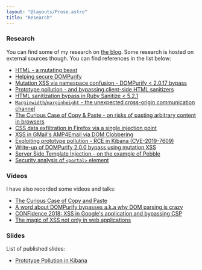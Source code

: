 ```yaml
---
layout: "@layouts/Prose.astro"
title: "Research"
---
```


### Research

You can find some of my research on [the blog](/blog). Some research is hosted on external sources though. You can find references in the list below:

- [HTML - a mutating beast](https://docs.google.com/presentation/d/19H7zhb06ngQ7ipRQ8rBdyFIgkZyKWQAJBUuQbGkDYgI/edit?resourcekey=0-qCWjXLkYpcNatUBHD8T6kA8)
- [Helping secure DOMPurify](https://research.securitum.com/helping-secure-dompurify-part-1/)
- [Mutation XSS via namespace confusion - DOMPurify < 2.0.17 bypass](https://research.securitum.com/mutation-xss-via-mathml-mutation-dompurify-2-0-17-bypass/)
- [Prototype pollution - and bypassing client-side HTML sanitizers](https://research.securitum.com/prototype-pollution-and-bypassing-client-side-html-sanitizers/)
- [HTML sanitization bypass in Ruby Sanitize < 5.2.1](https://research.securitum.com/html-sanitization-bypass-in-ruby-sanitize-5-2-1/)
- [`Marginwidth`/`marginheight` - the unexpected cross-origin communication channel](https://research.securitum.com/marginwidth-marginheight-the-unexpected-cross-origin-communication-channel/)
- [The Curious Case of Copy & Paste - on risks of pasting arbitrary content in browsers](https://research.securitum.com/the-curious-case-of-copy-paste/)
- [CSS data exfiltration in Firefox via a single injection point](https://research.securitum.com/css-data-exfiltration-in-firefox-via-single-injection-point/)
- [XSS in GMail's AMP4Email via DOM Clobbering](https://research.securitum.com/xss-in-amp4email-dom-clobbering/)
- [Exploiting prototype pollution - RCE in Kibana (CVE-2019-7609)](https://research.securitum.com/prototype-pollution-rce-kibana-cve-2019-7609/)
- [Write-up of DOMPurify 2.0.0 bypass using mutation XSS](https://research.securitum.com/dompurify-bypass-using-mxss/)
- [Server Side Template Injection - on the example of Pebble](https://research.securitum.com/server-side-template-injection-on-the-example-of-pebble/)
- [Security analysis of `<portal>` element](https://research.securitum.com/security-analysis-of-portal-element/)

### Videos

I have also recorded some videos and talks:

- [The Curious Case of Copy and Paste](https://www.youtube.com/watch?v=gyO-q8vY1e0)
- [A word about DOMPurify bypasses a.k.a why DOM parsing is crazy](https://www.youtube.com/watch?v=QBkLI35sxVs)
- [CONFidence 2018: XSS in Google's application and bypassing CSP](https://www.youtube.com/watch?v=kouSscOiFkQ)
- [The magic of XSS not only in web applications](https://www.youtube.com/watch?v=y-DHol6vjj0)

### Slides

List of published slides:

- [Prototype Pollution in Kibana](https://slides.com/securitymb/prototype-pollution-in-kibana)
